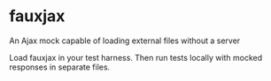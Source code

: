 fauxjax
=======

An Ajax mock capable of loading external files without a server

Load fauxjax in your test harness.  Then run tests locally with mocked responses in separate files.